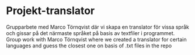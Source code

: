 # Projekt-translator
Grupparbete med Marco Törnqvist där vi skapa en translator för vissa språk och gissar på det närmaste språket på basis av textfiler i programmet.
Group work with Marco Törnqvist where we created a translator for certain languages and guess the closest one on basis of .txt files in the repo
